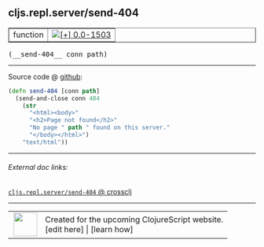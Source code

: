 ## cljs.repl.server/send-404



 <table border="1">
<tr>
<td>function</td>
<td><a href="https://github.com/cljsinfo/cljs-api-docs/tree/0.0-1503"><img valign="middle" alt="[+] 0.0-1503" title="Added in 0.0-1503" src="https://img.shields.io/badge/+-0.0--1503-lightgrey.svg"></a> </td>
</tr>
</table>


 <samp>
(__send-404__ conn path)<br>
</samp>

---







Source code @ [github](https://github.com/clojure/clojurescript/blob/r3058/src/clj/cljs/repl/server.clj#L132-L139):

```clj
(defn send-404 [conn path]
  (send-and-close conn 404
    (str
      "<html><body>"
      "<h2>Page not found</h2>"
      "No page " path " found on this server."
      "</body></html>")
    "text/html"))
```

<!--
Repo - tag - source tree - lines:

 <pre>
clojurescript @ r3058
└── src
    └── clj
        └── cljs
            └── repl
                └── <ins>[server.clj:132-139](https://github.com/clojure/clojurescript/blob/r3058/src/clj/cljs/repl/server.clj#L132-L139)</ins>
</pre>

-->

---



###### External doc links:

[`cljs.repl.server/send-404` @ crossclj](http://crossclj.info/fun/cljs.repl.server/send-404.html)<br>

---

 <table>
<tr><td>
<img valign="middle" align="right" width="48px" src="http://i.imgur.com/Hi20huC.png">
</td><td>
Created for the upcoming ClojureScript website.<br>
[edit here] | [learn how]
</td></tr></table>

[edit here]:https://github.com/cljsinfo/cljs-api-docs/blob/master/cljsdoc/cljs.repl.server/send-404.cljsdoc
[learn how]:https://github.com/cljsinfo/cljs-api-docs/wiki/cljsdoc-files

<!--

This information was too distracting to show to readers, but I'll leave it
commented here since it is helpful to:

- pretty-print the data used to generate this document
- and show how to retrieve that data



The API data for this symbol:

```clj
{:ns "cljs.repl.server",
 :name "send-404",
 :type "function",
 :signature ["[conn path]"],
 :source {:code "(defn send-404 [conn path]\n  (send-and-close conn 404\n    (str\n      \"<html><body>\"\n      \"<h2>Page not found</h2>\"\n      \"No page \" path \" found on this server.\"\n      \"</body></html>\")\n    \"text/html\"))",
          :title "Source code",
          :repo "clojurescript",
          :tag "r3058",
          :filename "src/clj/cljs/repl/server.clj",
          :lines [132 139]},
 :full-name "cljs.repl.server/send-404",
 :full-name-encode "cljs.repl.server/send-404",
 :history [["+" "0.0-1503"]]}

```

Retrieve the API data for this symbol:

```clj
;; from Clojure REPL
(require '[clojure.edn :as edn])
(-> (slurp "https://raw.githubusercontent.com/cljsinfo/cljs-api-docs/catalog/cljs-api.edn")
    (edn/read-string)
    (get-in [:symbols "cljs.repl.server/send-404"]))
```

-->
